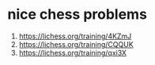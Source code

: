 # nice chess problems

1. https://lichess.org/training/4KZmJ
2. https://lichess.org/training/CQQUK
3. https://lichess.org/training/qxi3X

